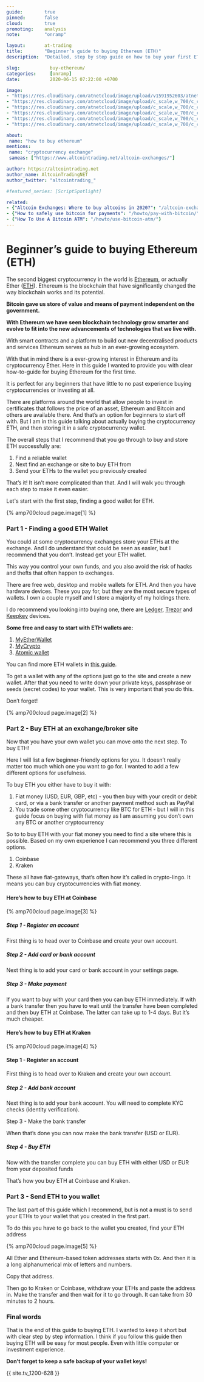 ```yaml
---
guide:        true
pinned:       false
cloud:        true
promoting:    analysis
note:         "onramp"

layout:       at-trading
title:        "Beginner’s guide to buying Ethereum (ETH)"
description:  "Detailed, step by step guide on how to buy your first ETH cryptocurrency."

slug:           buy-ethereum/
categories:     [onramp]
date:           2020-06-15 07:22:00 +0700

image:
- "https://res.cloudinary.com/atnetcloud/image/upload/v1591952603/atnet/howto_buy-eth/closeup-photo-of-three-round-coins-in-person-s-palm-1097946_hpzdww.jpg"
- "https://res.cloudinary.com/atnetcloud/image/upload/c_scale,w_700/c_crop,h_360,w_700/v1591952458/atnet/howto_buy-eth/1_l7eyqr.jpg"
- "https://res.cloudinary.com/atnetcloud/image/upload/c_scale,w_700/c_crop,h_360,w_700/v1591952459/atnet/howto_buy-eth/2_f1meuu.jpg"
- "https://res.cloudinary.com/atnetcloud/image/upload/c_scale,w_700/c_crop,h_360,w_700/v1591952458/atnet/howto_buy-eth/3_wiwvn5.jpg"
- "https://res.cloudinary.com/atnetcloud/image/upload/c_scale,w_700/c_crop,h_360,w_700/v1591952459/atnet/howto_buy-eth/4_y4xmpq.jpg"
- "https://res.cloudinary.com/atnetcloud/image/upload/c_scale,w_700/c_crop,h_360,w_700/v1591952458/atnet/howto_buy-eth/5_u1obzf.jpg"

about:
 name: "how to buy ethereum"
mentions:
 name: "cryptocurrency exchange"
 sameas: ["https://www.altcointrading.net/altcoin-exchanges/"]

author: https://altcointrading.net
author_name: AltcoinTradingNET
author_twitter: "altcointrading_"

#featured_series: [ScriptSpotlight]

related:
- {"Altcoin Exchanges: Where to buy altcoins in 2020?": "/altcoin-exchanges/"}
- {"How to safely use bitcoin for payments": "/howto/pay-with-bitcoin/"}
- {"How To Use A Bitcoin ATM": "/howto/use-bitcoin-atm/"}
---
```



# Beginner’s guide to buying Ethereum (ETH)

The second biggest cryptocurrency in the world is [Ethereum](http://ethereum.org/), or actually Ether ([ETH](https://coinmarketcap.com/currencies/ethereum/)). Ethereum is the blockchain that have significantly changed the way blockchain works and its potential.

**Bitcoin gave us store of value and means of payment independent on the government.**

**With Ethereum we have seen blockchain technology grow smarter and evolve to fit into the new advancements of technologies that we live with.**

With smart contracts and a platform to build out new decentralised products and services Ethereum serves as hub in an ever-growing ecosystem.

With that in mind there is a ever-growing interest in Ethereum and its cryptocurrency Ether. Here in this guide I wanted to provide you with clear how-to-guide for buying Ethereum for the first time.

It is perfect for any beginners that have little to no past experience buying cryptocurrencies or investing at all.

There are platforms around the world that allow people to invest in certificates that follows the price of an asset, Ethereum and Bitcoin and others are available there. And that’s an option for beginners to start off with. But I am in this guide talking about actually buying the cryptocurrency ETH, and then storing it in a safe cryptocurrency wallet.

The overall steps that I recommend that you go through to buy and store ETH successfully are:

1. Find a reliable wallet
2. Next find an exchange or site to buy ETH from
3. Send your ETHs to the wallet you previously created

That’s it! It isn’t more complicated than that. And I will walk you through each step to make it even easier.

Let's start with the first step, finding a good wallet for ETH.

{% amp700cloud page.image[1] %}


### Part 1 - Finding a good ETH Wallet

You could at some cryptocurrency exchanges store your ETHs at the exchange. And I do understand that could be seen as easier, but I recommend that you don’t. Instead get your ETH wallet.

This way you control your own funds, and you also avoid the risk of hacks and thefts that often happen to exchanges.

There are free web, desktop and mobile wallets for ETH. And then you have hardware devices. These you pay for, but they are the most secure types of wallets. I own a couple myself and I store a majority of my holdings there.

I do recommend you looking into buying one, there are [Ledger](https://bit.ly/at-ledger-halving2020), [Trezor](https://trezor.io/) and [Keepkey](https://shapeshift.com/keepkey) devices.

**Some free and easy to start with ETH wallets are:**

1. [MyEtherWallet](https://www.myetherwallet.com/)
2. [MyCrypto](https://mycrypto.com/)
3. [Atomic wallet](https://atomicwallet.io/ethereum-wallet)

You can find more ETH wallets in [this guide](https://gocryptowise.com/blog/best-ethereum-wallets/).

To get a wallet with any of the options just go to the site and create a new wallet. After that you need to write down your private keys, passphrase or seeds (secret codes) to your wallet. This is very important that you do this.

Don’t forget!

{% amp700cloud page.image[2] %}


### Part 2 - Buy ETH at an exchange/broker site

Now that you have your own wallet you can move onto the next step. To buy ETH!

Here I will list a few beginner-friendly options for you. It doesn’t really matter too much which one you want to go for. I wanted to add a few different options for usefulness.

To buy ETH you either have to buy it with:


1. Fiat money (USD, EUR, GBP, etc) - you then buy with your credit or debit card, or via a bank transfer or another payment method such as PayPal
2. You trade some other cryptocurrency like BTC for ETH - but I will in this guide focus on buying with fiat money as I am assuming you don’t own any BTC or another cryptocurrency

So to to buy ETH with your fiat money you need to find a site where this is possible. Based on my own experience I can recommend you three different options.


1. Coinbase
2. Kraken

These all have fiat-gateways, that’s often how it’s called in crypto-lingo. It means you can buy cryptocurrencies with fiat money.


#### Here’s how to buy ETH at Coinbase

{% amp700cloud page.image[3] %}

##### Step 1 - Register an account

First thing is to head over to Coinbase and create your own account.


##### Step 2 - Add card or bank account

Next thing is to add your card or bank account in your settings page.


##### Step 3 - Make payment

If you want to buy with your card then you can buy ETH immediately. If with a bank transfer then you have to wait until the transfer have been completed and then buy ETH at Coinbase. The latter can take up to 1-4 days. But it’s much cheaper.


#### Here’s how to buy ETH at Kraken

{% amp700cloud page.image[4] %}


#### Step 1 - Register an account

First thing is to head over to Kraken and create your own account.


##### Step 2 - Add bank account

Next thing is to add your bank account. You will need to complete KYC checks (identity verification).

Step 3 - Make the bank transfer

When that’s done you can now make the bank transfer (USD or EUR).


##### Step 4 - Buy ETH

Now with the transfer complete you can buy ETH with either USD or EUR from your deposited funds

That’s how you buy ETH at Coinbase and Kraken.


### Part 3 - Send ETH to you wallet

The last part of this guide which I recommend, but is not a must is to send your ETHs to your wallet that you created in the first part.

To do this you have to go back to the wallet you created, find your ETH address


{% amp700cloud page.image[5] %}


All Ether and Ethereum-based token addresses starts with 0x. And then it is a long alphanumerical mix of letters and numbers.

Copy that address.

Then go to Kraken or Coinbase, withdraw your ETHs and paste the address in. Make the transfer and then wait for it to go through. It can take from 30 minutes to 2 hours.


### Final words

That is the end of this guide to buying ETH. I wanted to keep it short but with clear step by step information. I think if you follow this guide then buying ETH will be easy for most people. Even with little computer or investment experience.

**Don’t forget to keep a safe backup of your wallet keys!**

{{ site.tv_1200-628 }}
